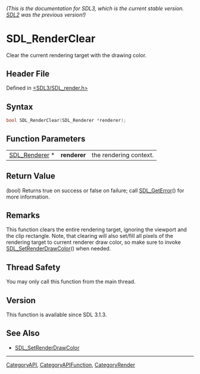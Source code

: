 ###### (This is the documentation for SDL3, which is the current stable version. [SDL2](https://wiki.libsdl.org/SDL2/) was the previous version!)
# SDL_RenderClear

Clear the current rendering target with the drawing color.

## Header File

Defined in [<SDL3/SDL_render.h>](https://github.com/libsdl-org/SDL/blob/main/include/SDL3/SDL_render.h)

## Syntax

```c
bool SDL_RenderClear(SDL_Renderer *renderer);
```

## Function Parameters

|                                |              |                        |
| ------------------------------ | ------------ | ---------------------- |
| [SDL_Renderer](SDL_Renderer) * | **renderer** | the rendering context. |

## Return Value

(bool) Returns true on success or false on failure; call
[SDL_GetError](SDL_GetError)() for more information.

## Remarks

This function clears the entire rendering target, ignoring the viewport and
the clip rectangle. Note, that clearing will also set/fill all pixels of
the rendering target to current renderer draw color, so make sure to invoke
[SDL_SetRenderDrawColor](SDL_SetRenderDrawColor)() when needed.

## Thread Safety

You may only call this function from the main thread.

## Version

This function is available since SDL 3.1.3.

## See Also

- [SDL_SetRenderDrawColor](SDL_SetRenderDrawColor)

----
[CategoryAPI](CategoryAPI), [CategoryAPIFunction](CategoryAPIFunction), [CategoryRender](CategoryRender)

